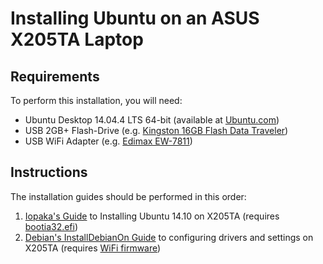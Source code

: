 # Installing Ubuntu on an ASUS X205TA Laptop

Requirements
---
To perform this installation, you will need:
* Ubuntu Desktop 14.04.4 LTS 64-bit (available at [Ubuntu.com](http://www.ubuntu.com/download/desktop))
* USB 2GB+ Flash-Drive (e.g. [Kingston 16GB Flash Data Traveler](http://www.amazon.com/gp/product/B00DYQYITG/ref=as_li_tl?ie=UTF8&camp=1789&creative=9325&creativeASIN=B00DYQYITG&linkCode=as2&tag=robotghost-20&linkId=ZU36IO36O5OUE74Q))
* USB WiFi Adapter (e.g. [Edimax EW-7811](https://www.amazon.com/gp/product/B003MTTJOY/ref=as_li_tl?ie=UTF8&camp=1789&creative=9325&creativeASIN=B003MTTJOY&linkCode=as2&tag=robotghost-20&linkId=CKPKJTS4YLMEVXOJ))

Instructions
---
The installation guides should be performed in this order:

1. [Iopaka's Guide](https://github.com/RobotGhost/ubuntu-x205ta/blob/master/ubuntu-install-x205ta.md) to Installing Ubuntu 14.10 on X205TA (requires [bootia32.efi](https://github.com/RobotGhost/ubuntu-x205ta/blob/master/files/bootia32.efi))
2. [Debian's InstallDebianOn Guide](https://github.com/RobotGhost/ubuntu-x205ta/blob/master/debian-fixes-x205ta.md) to configuring drivers and settings on X205TA (requires [WiFi firmware](https://github.com/RobotGhost/ubuntu-x205ta/blob/master/files/wlan-master-bcmdhd-firmware-bcm43341.tar.gz))
